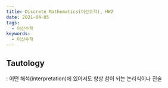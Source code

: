 ```yaml
---
title: Discrete Mathematics(이산수학), HW2
date: 2021-04-05
tags:
  - 이산수학
keywords:
  - 이산수학
---
```


## Tautology

: 어떤 해석(interpretation)에 있어서도 항상 참이 되는 논리식이나 진술
